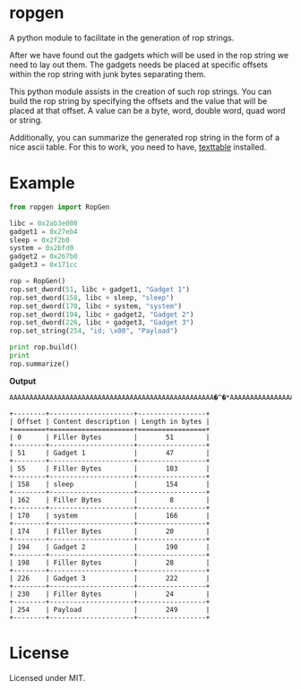 # ropgen
A python module to facilitate in the generation of rop strings.

After we have found out the gadgets which will be used in the rop string we need to lay out them. 
The gadgets needs be placed at specific offsets within the rop string with junk bytes separating them.

This python module assists in the creation of such rop strings. You can build the rop string by specifying
the offsets and the value that will be placed at that offset. A value can be a byte, word, double word, quad word or string.

Additionally, you can summarize the generated rop string in the form of a nice ascii table. For this to work, you need to have,
[texttable](https://github.com/foutaise/texttable) installed.

# Example

```python
from ropgen import RopGen

libc = 0x2ab3e000
gadget1 = 0x27eb4
sleep = 0x2f2b0
system = 0x2bfd0
gadget2 = 0x267b0
gadget3 = 0x171cc

rop = RopGen()
rop.set_dword(51, libc + gadget1, "Gadget 1")
rop.set_dword(158, libc + sleep, "sleep")
rop.set_dword(170, libc + system, "system")
rop.set_dword(194, libc + gadget2, "Gadget 2")
rop.set_dword(226, libc + gadget3, "Gadget 3")
rop.set_string(254, "id; \x00", "Payload")

print rop.build()
print
rop.summarize()
```

**Output**

```
AAAAAAAAAAAAAAAAAAAAAAAAAAAAAAAAAAAAAAAAAAAAAAAAAAA�^�*AAAAAAAAAAAAAAAAAAAAAAAAAAAAAAAAAAAAAAAAAAAAAAAAAAAAAAAAAAAAAAAAAAAAAAAAAAAAAAAAAAAAAAAAAAAAAAAAAAAAAAA�Ҷ*AAAAAAAAП�*AAAAAAAAAAAAAAAAAAAA�G�*AAAAAAAAAAAAAAAAAAAAAAAAAAAA�Q�*AAAAAAAAAAAAAAAAAAAAAAAAid; 

+--------+---------------------+-----------------+
| Offset | Content description | Length in bytes |
+========+=====================+=================+
| 0      | Filler Bytes        |       51        |
+--------+---------------------+-----------------+
| 51     | Gadget 1            |       47        |
+--------+---------------------+-----------------+
| 55     | Filler Bytes        |       103       |
+--------+---------------------+-----------------+
| 158    | sleep               |       154       |
+--------+---------------------+-----------------+
| 162    | Filler Bytes        |        8        |
+--------+---------------------+-----------------+
| 170    | system              |       166       |
+--------+---------------------+-----------------+
| 174    | Filler Bytes        |       20        |
+--------+---------------------+-----------------+
| 194    | Gadget 2            |       190       |
+--------+---------------------+-----------------+
| 198    | Filler Bytes        |       28        |
+--------+---------------------+-----------------+
| 226    | Gadget 3            |       222       |
+--------+---------------------+-----------------+
| 230    | Filler Bytes        |       24        |
+--------+---------------------+-----------------+
| 254    | Payload             |       249       |
+--------+---------------------+-----------------+
```

# License

Licensed under MIT.

